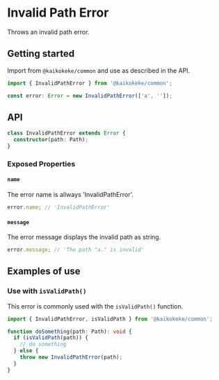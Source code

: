 # Invalid Path Error

Throws an invalid path error.

## Getting started

Import from `@kaikokeke/common` and use as described in the API.

```ts
import { InvalidPathError } from '@kaikokeke/common';

const error: Error = new InvalidPathError(['a', '']);
```

## API

```ts
class InvalidPathError extends Error {
  constructor(path: Path);
}
```

### Exposed Properties

#### `name`

The error name is allways 'InvalidPathError'.

```ts
error.name; // 'InvalidPathError'
```

#### `message`

The error message displays the invalid path as string.

```ts
error.message; // 'The path "a." is invalid'
```

## Examples of use

### Use with `isValidPath()`

This error is commonly used with the `isValidPath()` function.

```ts
import { InvalidPathError, isValidPath } from '@kaikokeke/common';

function doSomething(path: Path): void {
  if (isValidPath(path)) {
    // do something
  } else {
    throw new InvalidPathError(path);
  }
}
```
